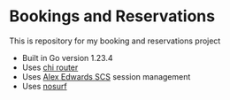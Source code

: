 # Bookings and Reservations

This is repository for my booking and reservations project

- Built in Go version 1.23.4
- Uses [chi router](https://github.com/go-chi/chi)
- Uses [Alex Edwards SCS](https://github.com/alexedwards/scs) session management
- Uses [nosurf](https://github.com/justinas/nosurf)